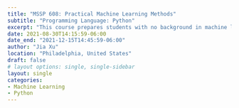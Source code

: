 ```yaml
---
title: "MSSP 608: Practical Machine Learning Methods"
subtitle: "Programming Language: Python"
excerpt: "This course prepares students with no background in machine learning or data science to use tools from those fields effectively in applied contexts. Using GUI-based software - or optionally, by programming with libraries - students will build skills including (1) feature representations of spreadsheet-based or text datasets; (2) training classification and regression models for prediction tasks; (3) evaluation of machine learning model accuracy and error analysis; and (4) reasoning about predictive models and making tradeoffs like bias vs. variance, granularity and annotation complexity in labeled training data, and the ethical application of predictive modeling to human-centered data."
date: 2021-08-30T14:15:59-06:00
date_end: "2021-12-15T14:45:59-06:00"
author: "Jia Xu"
location: "Philadelphia, United States"
draft: false
# layout options: single, single-sidebar
layout: single
categories:
- Machine Learning
- Python
---
```


